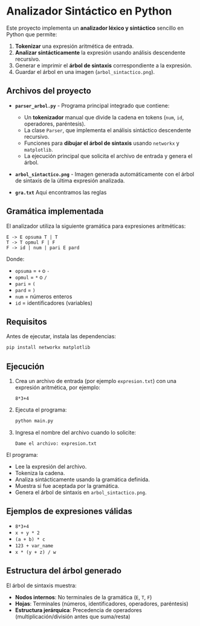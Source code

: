 # Analizador Sintáctico en Python

Este proyecto implementa un **analizador léxico y sintáctico** sencillo en Python que permite:

1. **Tokenizar** una expresión aritmética de entrada.
2. **Analizar sintácticamente** la expresión usando análisis descendente recursivo.
3. Generar e imprimir el **árbol de sintaxis** correspondiente a la expresión.
4. Guardar el árbol en una imagen (`arbol_sintactico.png`).

## Archivos del proyecto

* **`parser_arbol.py`** - Programa principal integrado que contiene:
  * Un **tokenizador** manual que divide la cadena en tokens (`num`, `id`, operadores, paréntesis).
  * La clase `Parser`, que implementa el análisis sintáctico descendente recursivo.
  * Funciones para **dibujar el árbol de sintaxis** usando `networkx` y `matplotlib`.
  * La ejecución principal que solicita el archivo de entrada y genera el árbol.

* **`arbol_sintactico.png`** - Imagen generada automáticamente con el árbol de sintaxis de la última expresión analizada.
* **`gra.txt`** Aqui encontramos las reglas

## Gramática implementada

El analizador utiliza la siguiente gramática para expresiones aritméticas:

```
E -> E opsuma T | T
T -> T opmul F | F  
F -> id | num | pari E pard
```

Donde:
* `opsuma` = `+` o `-`
* `opmul` = `*` o `/`
* `pari` = `(`
* `pard` = `)`
* `num` = números enteros
* `id` = identificadores (variables)

## Requisitos

Antes de ejecutar, instala las dependencias:

```bash
pip install networkx matplotlib
```

## Ejecución

1. Crea un archivo de entrada (por ejemplo `expresion.txt`) con una expresión aritmética, por ejemplo:
   ```
   8*3+4
   ```

2. Ejecuta el programa:
   ```bash
   python main.py
   ```

3. Ingresa el nombre del archivo cuando lo solicite:
   ```
   Dame el archivo: expresion.txt
   ```

El programa:
* Lee la expresión del archivo.
* Tokeniza la cadena.
* Analiza sintácticamente usando la gramática definida.
* Muestra si fue aceptada por la gramática.
* Genera el árbol de sintaxis en `arbol_sintactico.png`.

## Ejemplos de expresiones válidas

* `8*3+4`
* `x + y * 2`
* `(a + b) * c`
* `123 + var_name`
* `x * (y + z) / w`

## Estructura del árbol generado

El árbol de sintaxis muestra:
* **Nodos internos**: No terminales de la gramática (`E`, `T`, `F`)
* **Hojas**: Terminales (números, identificadores, operadores, paréntesis)
* **Estructura jerárquica**: Precedencia de operadores (multiplicación/división antes que suma/resta)
